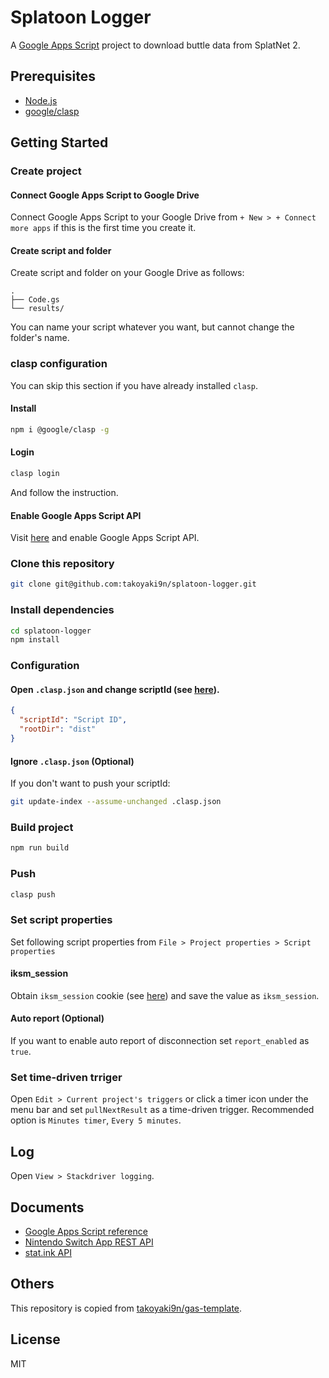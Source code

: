# Splatoon Logger
A [Google Apps Script](https://developers.google.com/apps-script/) project to download buttle data from SplatNet 2.

## Prerequisites
- [Node.js](https://nodejs.org/)
- [google/clasp](https://github.com/google/clasp)

## Getting Started

### Create project
#### Connect Google Apps Script to Google Drive
Connect Google Apps Script to your Google Drive from `+ New > + Connect more apps` if this is the first time you create it.
#### Create script and folder
Create script and folder on your Google Drive as follows:
```
.
├── Code.gs
└── results/
```
You can name your script whatever you want, but cannot change the folder's name.

### clasp configuration
You can skip this section if you have already installed `clasp`.
#### Install
```sh
npm i @google/clasp -g
```
#### Login
```sh
clasp login
```
And follow the instruction.
#### Enable Google Apps Script API
Visit [here](https://script.google.com/home/usersettings) and enable Google Apps Script API.

### Clone this repository
```sh
git clone git@github.com:takoyaki9n/splatoon-logger.git
```

### Install dependencies
```sh
cd splatoon-logger
npm install
```

### Configuration
#### Open `.clasp.json` and change scriptId (see [here](https://github.com/google/clasp#scriptid-required)).
```json
{
  "scriptId": "Script ID",
  "rootDir": "dist"
}
```

#### Ignore `.clasp.json` (Optional)
If you don't want to push your scriptId:
```bash
git update-index --assume-unchanged .clasp.json
```

### Build project
```sh
npm run build
```

### Push
```sh
clasp push
```

### Set script properties
Set following script properties from `File > Project properties > Script properties`
#### iksm_session
Obtain `iksm_session` cookie (see [here](https://github.com/frozenpandaman/splatnet2statink/wiki/mitmproxy-instructions)) and save the value as `iksm_session`.
#### Auto report (Optional)
If you want to enable auto report of disconnection set `report_enabled` as `true`.

### Set time-driven trriger
Open `Edit > Current project's triggers` or click a timer icon under the menu bar and set `pullNextResult` as a time-driven trigger.
Recommended option is `Minutes timer`, `Every 5 minutes`.

## Log
Open `View > Stackdriver logging`.

## Documents
- [Google Apps Script reference](https://developers.google.com/apps-script/reference/)
- [Nintendo Switch App REST API](https://github.com/ZekeSnider/NintendoSwitchRESTAPI)
- [stat.ink API](https://github.com/fetus-hina/stat.ink/blob/master/API.md)

## Others
This repository is copied from [takoyaki9n/gas-template](https://github.com/takoyaki9n/gas-template).

## License
MIT